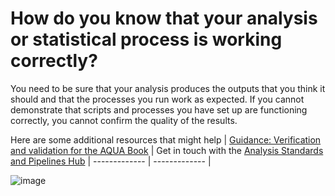 # How do you know that your analysis or statistical process is working correctly?


You need to be sure that your analysis produces the outputs that you think it should and that the processes you run work as expected. If you cannot demonstrate that scripts and processes you have set up are functioning correctly, you cannot confirm the quality of the results. 

Here are some additional resources that might help
| [Guidance: Verification and validation for the AQUA Book](https://www.gov.uk/government/publications/verification-and-validation-for-the-aqua-book) | Get in touch with the [Analysis Standards and Pipelines Hub](mailto:External.Affairs@ons.gov.uk)
| ------------- | ------------- | 


![image](https://user-images.githubusercontent.com/92517253/194824005-cb1b7d6f-3c5c-4e81-8619-e6257faf003a.png)
